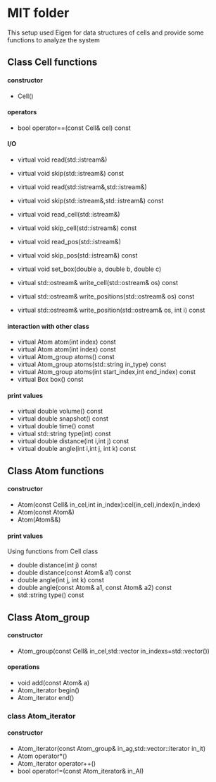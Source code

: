 # MIT folder #

This setup used Eigen for data structures of cells and provide some functions to analyze the system

## Class Cell functions ##

#### constructor ####
* Cell()
#### operators ####
* bool operator==(const Cell& cel) const 
#### I/O ####
* virtual void read(std::istream&)
* virtual void skip(std::istream&) const 
* virtual void read(std::istream&,std::istream&)
* virtual void skip(std::istream&,std::istream&) const
* virtual void read_cell(std::istream&)
* virtual void skip_cell(std::istream&) const
* virtual void read_pos(std::istream&)
* virtual void skip_pos(std::istream&) const 

* virtual void set_box(double a, double b, double c)

* virtual std::ostream& write_cell(std::ostream& os) const 
* virtual std::ostream& write_positions(std::ostream& os) const 
* virtual std::ostream& write_position(std::ostream& os, int i) const
#### interaction with other class ####
* virtual Atom atom(int index) const
* virtual Atom atom(int index) const
* virtual Atom_group atoms() const
* virtual Atom_group atoms(std::string in_type) const
* virtual Atom_group atoms(int start_index,int end_index) const
* virtual Box  box() const
#### print values ####
* virtual double volume() const
* virtual double snapshot() const 
* virtual double time() const
* virtual std::string type(int) const
* virtual double distance(int i,int j) const
* virtual double angle(int i,int j, int k) const

## Class Atom functions ##
#### constructor
* Atom(const Cell& in_cel,int in_index):cel(in_cel),index(in_index)
* Atom(const Atom&)
* Atom(Atom&&)

#### print values ####
Using functions from Cell class
* double distance(int j) const
* double distance(const Atom& a1) const
* double angle(int j, int k) const
* double angle(const Atom& a1, const Atom& a2) const
* std::string type() const

## Class Atom_group ## 
#### constructor
* Atom_group(const Cell& in_cel,std::vector<int> in_indexs=std::vector<int>())
#### operations 
* void add(const Atom& a)
* Atom_iterator begin()
* Atom_iterator end()
### class Atom_iterator ###
#### constructor
* Atom_iterator(const Atom_group& in_ag,std::vector<int>::iterator in_it)
* Atom operator*() 
* Atom_iterator operator++() 
* bool operator!=(const Atom_iterator& in_AI)



